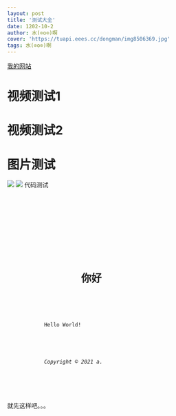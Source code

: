 ```yaml
---
layout: post
title: '测试大全'
date: 1202-10-2
author: 水(⊙o⊙)啊
cover: 'https://tuapi.eees.cc/dongman/img8506369.jpg'
tags: 水(⊙o⊙)啊
---
```

<a href="http://rj.jxdns.top/">我的网站</a>
<h1>视频测试1</h1>
 <object width="100%" height="500px" data="https://1251316161.vod2.myqcloud.com/5f6ddb64vodsh1251316161/a556fd8f5285890810781053695/qtEhofJpCzoA.mp4"></object>
 <h1>视频测试2</h1>
 <object width="100%" height="500px" data="http://1251316161.vod2.myqcloud.com/007a649dvodcq1251316161/9559446f5285890805955416172/bxPX4MtGeoMA.mp4"></object>
 <h1>图片测试</h1>
<img src="http://rj.jxdns.top/upload/admin/chm6ly9ibg9nlmnzzg4ubmv0l3fxxzq1mdq4nzez,size_16,color_ffffff,t_70_2.jpg">
<img src="http://rj.jxdns.top/upload/admin/1618673732240.jpg">
代码测试
<pre><code class="language-html"><!doctype html>
<html>
	<head> 
		<meta charset="UTF-8"> 
		<meta name="viewport" id="viewport" content="width=device-width, initial-scale=1"> 
	</head> 
	<body> 
		<h1> 
			你好
		</h1> 
		<div>
			Hello World! 
		</div> 
		<h6> 
			Copyright &copy; 2021 a. 
		</h6>  
	</body>
</html></code></pre>
就先这样吧。。。

